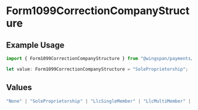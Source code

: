 # Form1099CorrectionCompanyStructure

## Example Usage

```typescript
import { Form1099CorrectionCompanyStructure } from "@wingspan/payments/sdk/models/shared";

let value: Form1099CorrectionCompanyStructure = "SoleProprietorship";
```

## Values

```typescript
"None" | "SoleProprietorship" | "LlcSingleMember" | "LlcMultiMember" | "CorporationS" | "LLCCorporationS" | "LLCCorporationC" | "LLCPartnership" | "CorporationC" | "Partnership"
```